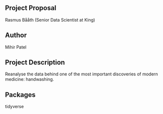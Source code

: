 Project Proposal
-----------------
Rasmus Bååth (Senior Data Scientist at King)

Author
-------
Mihir Patel

Project Description
--------------------
Reanalyse the data behind one of the most important discoveries of modern medicine: handwashing. 

Packages
--------------------
tidyverse 
